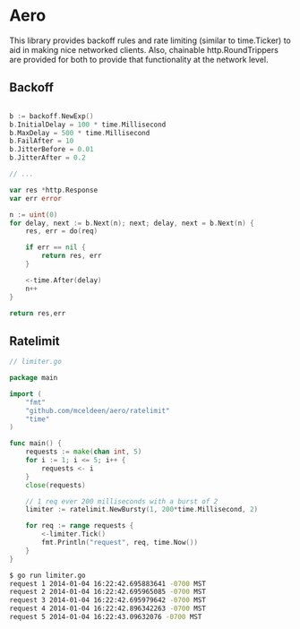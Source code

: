 Aero
==========

This library provides backoff rules and rate limiting (similar to time.Ticker) to aid in making nice networked clients. Also, chainable http.RoundTrippers are provided for both to provide that functionality at the network level.

Backoff
----------

```go

b := backoff.NewExp()
b.InitialDelay = 100 * time.Millisecond
b.MaxDelay = 500 * time.Millisecond
b.FailAfter = 10
b.JitterBefore = 0.01
b.JitterAfter = 0.2

// ...

var res *http.Response
var err error

n := uint(0)
for delay, next := b.Next(n); next; delay, next = b.Next(n) {
    res, err = do(req)

    if err == nil {
        return res, err
    }

    <-time.After(delay)
    n++
}

return res,err
```

Ratelimit
----------
```Go
// limiter.go

package main

import (
    "fmt"
    "github.com/mceldeen/aero/ratelimit"
    "time"
)

func main() {
    requests := make(chan int, 5)
    for i := 1; i <= 5; i++ {
        requests <- i
    }
    close(requests)

    // 1 req ever 200 milliseconds with a burst of 2
    limiter := ratelimit.NewBursty(1, 200*time.Millisecond, 2)

    for req := range requests {
        <-limiter.Tick()
        fmt.Println("request", req, time.Now())
    }
}
```

```Bash
$ go run limiter.go
request 1 2014-01-04 16:22:42.695883641 -0700 MST
request 2 2014-01-04 16:22:42.695965085 -0700 MST
request 3 2014-01-04 16:22:42.695979642 -0700 MST
request 4 2014-01-04 16:22:42.896342263 -0700 MST
request 5 2014-01-04 16:22:43.09632076 -0700 MST
```
